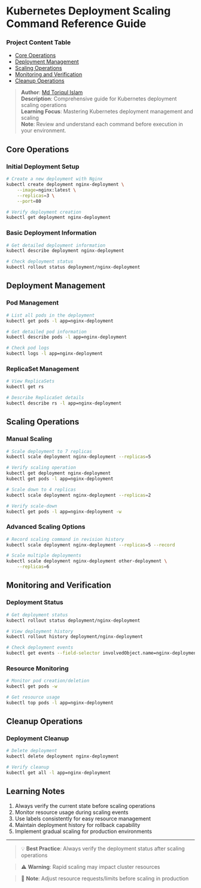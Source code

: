 # Kubernetes Deployment Scaling Command Reference Guide

### Project Content Table
- [Core Operations](#core-operations)
- [Deployment Management](#deployment-management)
- [Scaling Operations](#scaling-operations)
- [Monitoring and Verification](#monitoring-and-verification)
- [Cleanup Operations](#cleanup-operations)

> **Author**: [Md Toriqul Islam](https://linkedin.com/in/thetoriqul)  
> **Description**: Comprehensive guide for Kubernetes deployment scaling operations  
> **Learning Focus**: Mastering Kubernetes deployment management and scaling  
> **Note**: Review and understand each command before execution in your environment.

## Core Operations

### Initial Deployment Setup
```bash
# Create a new deployment with Nginx
kubectl create deployment nginx-deployment \
    --image=nginx:latest \
    --replicas=3 \
    --port=80

# Verify deployment creation
kubectl get deployment nginx-deployment
```

### Basic Deployment Information
```bash
# Get detailed deployment information
kubectl describe deployment nginx-deployment

# Check deployment status
kubectl rollout status deployment/nginx-deployment
```

## Deployment Management

### Pod Management
```bash
# List all pods in the deployment
kubectl get pods -l app=nginx-deployment

# Get detailed pod information
kubectl describe pods -l app=nginx-deployment

# Check pod logs
kubectl logs -l app=nginx-deployment
```

### ReplicaSet Management
```bash
# View ReplicaSets
kubectl get rs

# Describe ReplicaSet details
kubectl describe rs -l app=nginx-deployment
```

## Scaling Operations

### Manual Scaling
```bash
# Scale deployment to 7 replicas
kubectl scale deployment nginx-deployment --replicas=5

# Verify scaling operation
kubectl get deployment nginx-deployment
kubectl get pods -l app=nginx-deployment

# Scale down to 4 replicas
kubectl scale deployment nginx-deployment --replicas=2

# Verify scale-down
kubectl get pods -l app=nginx-deployment -w
```

### Advanced Scaling Options
```bash
# Record scaling command in revision history
kubectl scale deployment nginx-deployment --replicas=5 --record

# Scale multiple deployments
kubectl scale deployment nginx-deployment other-deployment \
    --replicas=6
```

## Monitoring and Verification

### Deployment Status
```bash
# Get deployment status
kubectl rollout status deployment/nginx-deployment

# View deployment history
kubectl rollout history deployment/nginx-deployment

# Check deployment events
kubectl get events --field-selector involvedObject.name=nginx-deployment
```

### Resource Monitoring
```bash
# Monitor pod creation/deletion
kubectl get pods -w

# Get resource usage
kubectl top pods -l app=nginx-deployment
```

## Cleanup Operations

### Deployment Cleanup
```bash
# Delete deployment
kubectl delete deployment nginx-deployment

# Verify cleanup
kubectl get all -l app=nginx-deployment
```

## Learning Notes

1. Always verify the current state before scaling operations
2. Monitor resource usage during scaling events
3. Use labels consistently for easy resource management
4. Maintain deployment history for rollback capability
5. Implement gradual scaling for production environments

---

> 💡 **Best Practice**: Always verify the deployment status after scaling operations

> ⚠️ **Warning**: Rapid scaling may impact cluster resources

> 📝 **Note**: Adjust resource requests/limits before scaling in production